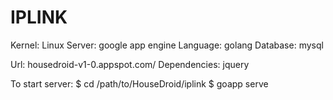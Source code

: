 IPLINK
======

Kernel: Linux
Server: google app engine
Language: golang
Database: mysql

Url: housedroid-v1-0.appspot.com/
Dependencies: jquery

To start server:
$ cd /path/to/HouseDroid/iplink
$ goapp serve

